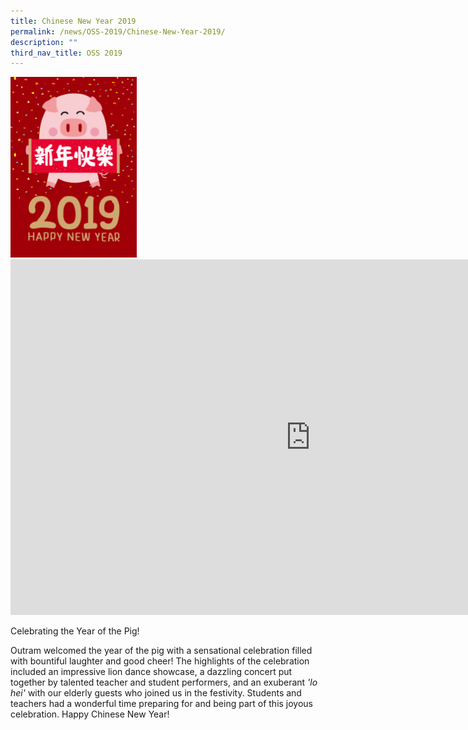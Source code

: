 ```yaml
---
title: Chinese New Year 2019
permalink: /news/OSS-2019/Chinese-New-Year-2019/
description: ""
third_nav_title: OSS 2019
---
```

<img style="width:40%;height:50%" src="/images/News%20and%20Announcements/2019/CNY%202019/LOGO.png">

<iframe allowfullscreen="true" height="569" width="960" frameborder="0" src="https://docs.google.com/presentation/d/e/2PACX-1vRomC5fgu3XMuH8NYnKAeUIrEOXvEhbqQxipxtC3aZwoDiVQH_aUHl7Rsz0x80eNmj0I7d7xoahNQl3/embed?start=false&amp;loop=false&amp;delayms=3000"></iframe>

Celebrating the Year of the Pig! 

  

Outram welcomed the year of the pig with a sensational celebration filled with bountiful laughter and good cheer! The highlights of the celebration included an impressive lion dance showcase, a dazzling concert put together by talented teacher and student performers, and an exuberant _'lo hei'_ with our elderly guests who joined us in the festivity. Students and teachers had a wonderful time preparing for and being part of this joyous celebration. Happy Chinese New Year!